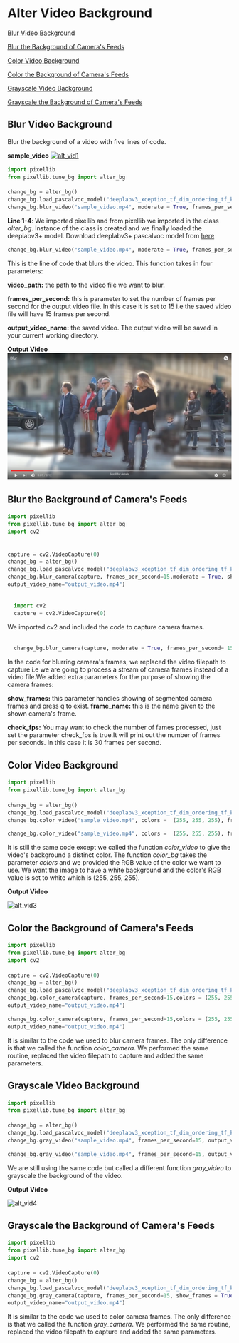 # Alter Video Background

[Blur Video Background](#Blur-Video-Background)

[Blur the Background of Camera's Feeds](#Blur-the-Background-of-Camera's-Feeds)

[Color Video Background](#Color-Video-Background)

[Color the Background of Camera's Feeds](#Color-the-Background-of-Camera's-Feeds)

[Grayscale Video Background](#Grayscale-Video-Background)

[Grayscale the Background of Camera's Feeds](#Grayscale-the-Background-of-Camera's-Feeds)



## Blur Video Background

Blur the background of a video with five lines of code.

**sample_video**
[![alt_vid1](Images/save_vid3.jpg)](https://www.youtube.com/watch?v=8fkthbwqmB0)


```python
import pixellib
from pixellib.tune_bg import alter_bg

change_bg = alter_bg()
change_bg.load_pascalvoc_model("deeplabv3_xception_tf_dim_ordering_tf_kernels.h5")
change_bg.blur_video("sample_video.mp4", moderate = True, frames_per_second=15, output_video_name="blur_video.mp4")
```

**Line 1-4**: We imported pixellib and from pixellib we imported in the class *alter_bg*. Instance of the class is created and we finally loaded the deeplabv3+ model. Download deeplabv3+ pascalvoc model from [here](https://github.com/ayoolaolafenwa/PixelLib/releases/download/1.1/deeplabv3_xception_tf_dim_ordering_tf_kernels.h5)

```python
change_bg.blur_video("sample_video.mp4", moderate = True, frames_per_second=15, output_video_name="blur_video.mp4")
```

This is the line of code that blurs the video. This function takes in four parameters:

**video_path:** the path to the video file we want to blur.

**frames_per_second:** this is parameter to set the number of frames per second for the output video file. In this case it is set to 15 i.e the saved video file will have 15 frames per second.

**output_video_name:** the saved video. The output video will be saved in your current working directory.

**Output Video**
[![alt_vid2](Images/mod.png)](https://www.youtube.com/watch?v=fzHJwckJTc4)


## Blur the Background of Camera's Feeds

```python
import pixellib
from pixellib.tune_bg import alter_bg
import cv2


capture = cv2.VideoCapture(0)
change_bg = alter_bg()
change_bg.load_pascalvoc_model("deeplabv3_xception_tf_dim_ordering_tf_kernels.h5")
change_bg.blur_camera(capture, frames_per_second=15,moderate = True, show_frames = True, frame_name = "frame", check_fps = True,
output_video_name="output_video.mp4")
```

```python

  import cv2
  capture = cv2.VideoCapture(0)
```
We imported cv2 and included the code to capture camera frames.

```python

  change_bg.blur_camera(capture, moderate = True, frames_per_second= 15, output_video_name="output_video.mp4", show_frames= True,frame_name= "frame", check_fps = True)  
```

In the code for blurring camera's frames, we replaced the video filepath to capture i.e we are going to process a stream of camera frames instead of a video file.We added extra parameters for the purpose of showing the camera frames:

**show_frames:** this parameter handles showing of segmented camera frames and press q to exist.
**frame_name:** this is the name given to the shown camera's frame.

**check_fps:** You may want to check the number of fames processed, just set the parameter check_fps is true.It will print out the number of frames per seconds. In this case it is 30 frames per second.



## Color Video Background

```python
import pixellib
from pixellib.tune_bg import alter_bg

change_bg = alter_bg()
change_bg.load_pascalvoc_model("deeplabv3_xception_tf_dim_ordering_tf_kernels.h5")
change_bg.color_video("sample_video.mp4", colors =  (255, 255, 255), frames_per_second=15, output_video_name="output_video.mp4")
```

```python
change_bg.color_video("sample_video.mp4", colors =  (255, 255, 255), frames_per_second=15, output_video_name="output_video.mp4")
```

It is still the same code except we called the function *color_video* to give the video's background a distinct color. The function *color_bg* takes the parameter *colors* and we provided the RGB value of the color we want to use. We want the image to have a white background and the color's RGB value is set to white which is (255, 255, 255).    

**Output Video**

![[alt_vid3](Images/wh.png)]()

## Color the Background of Camera's Feeds

``` python
import pixellib
from pixellib.tune_bg import alter_bg
import cv2

capture = cv2.VideoCapture(0)
change_bg = alter_bg()
change_bg.load_pascalvoc_model("deeplabv3_xception_tf_dim_ordering_tf_kernels.h5")
change_bg.color_camera(capture, frames_per_second=15,colors = (255, 255, 255), show_frames = True, frame_name = "frame", check_fps = True,
output_video_name="output_video.mp4")
```

``` python
change_bg.color_camera(capture, frames_per_second=15,colors = (255, 255, 255), show_frames = True, frame_name = "frame", check_fps = True,
output_video_name="output_video.mp4")
```

It is similar to the code we used to blur camera frames. The only difference is that we called the function *color_camera*. We performed the same routine, replaced the video filepath to capture and added the same parameters. 


## Grayscale Video Background

``` python
import pixellib
from pixellib.tune_bg import alter_bg

change_bg = alter_bg()
change_bg.load_pascalvoc_model("deeplabv3_xception_tf_dim_ordering_tf_kernels.h5")
change_bg.gray_video("sample_video.mp4", frames_per_second=15, output_video_name="output_video.mp4")
```

``` python
change_bg.gray_video("sample_video.mp4", frames_per_second=15, output_video_name="output_video.mp4")
```

We are still using the same code but called a different function *gray_video* to grayscale the background of the video.


**Output Video**

![[alt_vid4](Images/gr.png)](https://www.youtube.com/watch?v=NUa2L6skk0I)


## Grayscale the Background of Camera's Feeds

``` python
import pixellib
from pixellib.tune_bg import alter_bg
import cv2

capture = cv2.VideoCapture(0)
change_bg = alter_bg()
change_bg.load_pascalvoc_model("deeplabv3_xception_tf_dim_ordering_tf_kernels.h5")
change_bg.gray_camera(capture, frames_per_second=15, show_frames = True, frame_name = "Ayo", check_fps = True,
output_video_name="output_video.mp4")
```
It is similar to the code we used to color camera frames. The only difference is that we called the function *gray_camera*. We performed the same routine, replaced the video filepath to capture and added the same parameters. 



